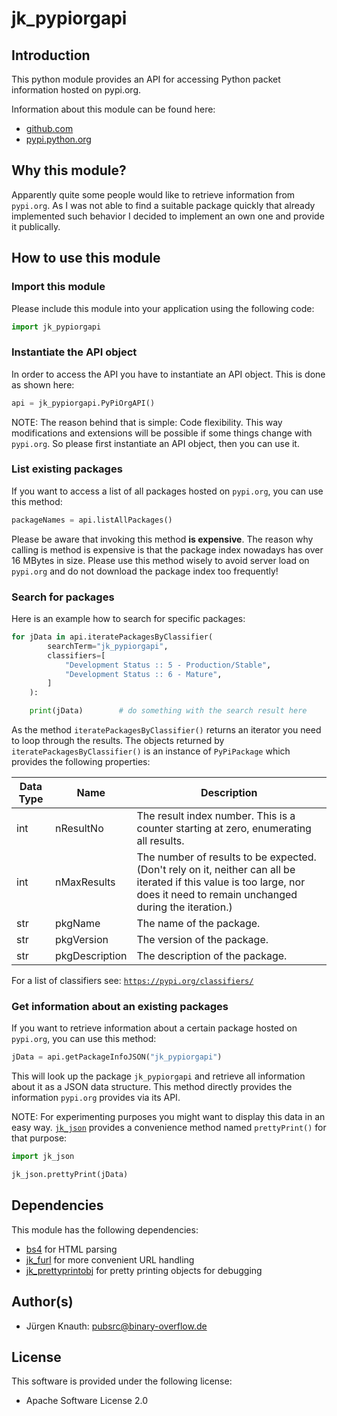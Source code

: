 jk_pypiorgapi
==========

Introduction
------------

This python module provides an API for accessing Python packet information hosted on pypi.org.

Information about this module can be found here:

* [github.com](https://github.com/jkpubsrc/python-module-jk-pypiorgapi)
* [pypi.python.org](https://pypi.python.org/pypi/jk_pypiorgapi)

Why this module?
----------------

Apparently quite some people would like to retrieve information from `pypi.org`. As I was not able to find a suitable package quickly that already implemented
such behavior I decided to implement an own one and provide it publically.

How to use this module
----------------------

### Import this module

Please include this module into your application using the following code:

```python
import jk_pypiorgapi
```

### Instantiate the API object

In order to access the API you have to instantiate an API object. This is done as shown here:

```python
api = jk_pypiorgapi.PyPiOrgAPI()
```

NOTE: The reason behind that is simple: Code flexibility.
This way modifications and extensions will be possible if some things change with `pypi.org`.
So please first instantiate an API object, then you can use it.

### List existing packages

If you want to access a list of all packages hosted on `pypi.org`, you can use this method:

```python
packageNames = api.listAllPackages()
```

Please be aware that invoking this method **is expensive**. The reason why calling is method is expensive is that the package index nowadays has over 16 MBytes in size.
Please use this method wisely to avoid server load on `pypi.org` and do not download the package index too frequently!

### Search for packages

Here is an example how to search for specific packages:

```python
for jData in api.iteratePackagesByClassifier(
		searchTerm="jk_pypiorgapi",
		classifiers=[
			"Development Status :: 5 - Production/Stable",
			"Development Status :: 6 - Mature",
		]
	):

	print(jData)		# do something with the search result here
```

As the method `iteratePackagesByClassifier()` returns an iterator you need to loop through the results. The objects returned by `iteratePackagesByClassifier()` is an instance of `PyPiPackage` which provides the following properties:

| Data Type		| Name				| Description		|
| ---			| ---				| ---				|
| int			| nResultNo			| The result index number. This is a counter starting at zero, enumerating all results.	|
| int			| nMaxResults		| The number of results to be expected. (Don't rely on it, neither can all be iterated if this value is too large, nor does it need to remain unchanged during the iteration.)	|
| str			| pkgName			| The name of the package.			|
| str			| pkgVersion		| The version of the package.		|
| str			| pkgDescription	| The description of the package.	|

For a list of classifiers see: [`https://pypi.org/classifiers/`](https://pypi.org/classifiers/)

### Get information about an existing packages

If you want to retrieve information about a certain package hosted on `pypi.org`, you can use this method:

```python
jData = api.getPackageInfoJSON("jk_pypiorgapi")
```

This will look up the package `jk_pypiorgapi` and retrieve all information about it as a JSON data structure. This method directly provides the information `pypi.org` provides
via its API.

NOTE: For experimenting purposes you might want to display this data in an easy way. [`jk_json`](https://pypi.org/project/jk-json/) provides a convenience method named `prettyPrint()` for that purpose:

```python
import jk_json

jk_json.prettyPrint(jData)
```

Dependencies
-------------------

This module has the following dependencies:

* [bs4](https://pypi.org/project/beautifulsoup4/) for HTML parsing
* [jk_furl](https://github.com/jkpubsrc/python-module-jk-furl) for more convenient URL handling
* [jk_prettyprintobj](https://github.com/jkpubsrc/python-module-jk-prettyprintobj) for pretty printing objects for debugging

Author(s)
-------------------

* Jürgen Knauth: pubsrc@binary-overflow.de

License
-------

This software is provided under the following license:

* Apache Software License 2.0



